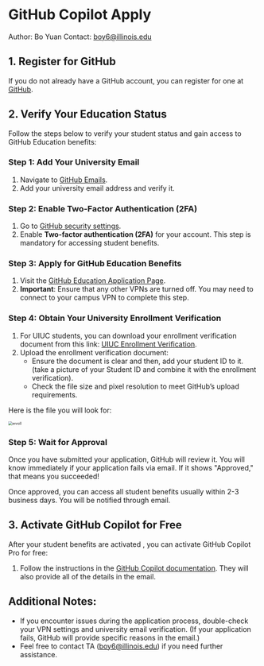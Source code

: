 # GitHub Copilot Apply

Author: Bo Yuan 
Contact: boy6@illinois.edu




## 1. Register for GitHub

If you do not already have a GitHub account, you can register for one at [GitHub](https://github.com/).



## 2. Verify Your Education Status

Follow the steps below to verify your student status and gain access to GitHub Education benefits:

### Step 1: Add Your University Email

1. Navigate to [GitHub Emails](https://github.com/settings/emails).
2. Add your university email address and verify it.

### Step 2: Enable Two-Factor Authentication (2FA)

1. Go to [GitHub security settings](https://github.com/settings/security).
2. Enable **Two-factor authentication (2FA)** for your account. This step is mandatory for accessing student benefits.

### Step 3: Apply for GitHub Education Benefits

1. Visit the [GitHub Education Application Page](https://education.github.com/discount_requests/application).
2. **Important**: Ensure that any other VPNs are turned off. You may need to connect to your campus VPN to complete this step.

### Step 4: Obtain Your University Enrollment Verification

1. For UIUC students, you can download your enrollment verification document from this link: [UIUC Enrollment Verification](https://webprod.admin.uillinois.edu/ssa/jsp/NscDisclaimer.jsp?redirect=https://webprod.admin.uillinois.edu/ssa/servlet/SelfServiceLogin?appName=edu.uillinois.aits.NSCHelper&campus=1).
2. Upload the enrollment verification document:
   - Ensure the document is clear and then, add your student ID to it. (take a picture of your Student ID and combine it with the enrollment verification).
   - Check the file size and pixel resolution to meet GitHub’s upload requirements.



Here is the file you will look for:

<img src="./img/enroll.png" alt="enroll" style="zoom:50%;" />

### Step 5: Wait for Approval

Once you have submitted your application, GitHub will review it. You will know immediately if your application fails via email. If it shows "Approved," that means you succeeded!

Once approved, you can access all student benefits usually within 2-3 business days. You will be notified through email.



## 3. Activate GitHub Copilot for Free

After your student benefits are activated , you can activate GitHub Copilot Pro for free:

1. Follow the instructions in the [GitHub Copilot documentation](https://docs.github.com/en/copilot/managing-copilot/managing-copilot-as-an-individual-subscriber/managing-your-github-copilot-pro-subscription/getting-free-access-to-copilot-pro-as-a-student-teacher-or-maintainer#accessing-copilot-pro-for-free). They will also provide all of the details in the email.



## Additional Notes:

- If you encounter issues during the application process, double-check your VPN settings and university email verification. (If your application fails, GitHub will provide specific reasons in the email.)
- Feel free to contact TA (boy6@illinois.edu) if you need further assistance.
